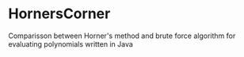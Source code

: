 # HornersCorner
Comparisson between Horner's method and brute force algorithm for evaluating polynomials written in Java
